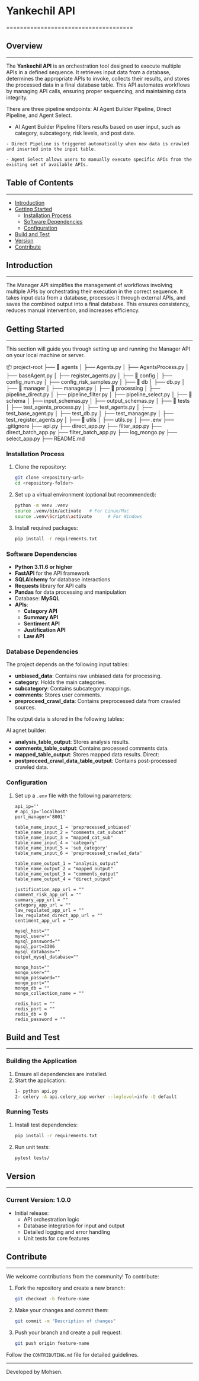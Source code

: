 
# Yankechil API
=====================================

## Overview
------------

The **Yankechil API** is an orchestration tool designed to execute multiple APIs in a defined sequence. It retrieves input data from a database, determines the appropriate APIs to invoke, collects their results, and stores the processed data in a final database table. This API automates workflows by managing API calls, ensuring proper sequencing, and maintaining data integrity.

There are three pipeline endpoints: AI Agent Builder Pipeline, Direct Pipeline, and Agent Select.

   - AI Agent Builder Pipeline filters results based on user input, such as category, subcategory, risk levels, and post date.

	- Direct Pipeline is triggered automatically when new data is crawled and inserted into the input table.

	- Agent Select allows users to manually execute specific APIs from the existing set of available APIs.

## Table of Contents
-----------------

* [Introduction](#introduction)
* [Getting Started](#getting-started)
  * [Installation Process](#installation-process)
  * [Software Dependencies](#software-dependencies)
  * [Configuration](#configuration)
* [Build and Test](#build-and-test)
* [Version](#version)
* [Contribute](#contribute)

## Introduction
------------

The Manager API simplifies the management of workflows involving multiple APIs by orchestrating their execution in the correct sequence. It takes input data from a database, processes it through external APIs, and saves the combined output into a final database. This ensures consistency, reduces manual intervention, and increases efficiency.

## Getting Started
-----------------

This section will guide you through setting up and running the Manager API on your local machine or server.

📦 project-root
├── 📂 agents
│   ├── Agents.py
│   ├── AgentsProcess.py
│   ├── baseAgent.py
│   ├── register_agents.py
│
├── 📂 config
│   ├── config_num.py
│   ├── config_risk_samples.py
│
├── 📂 db
│   ├── db.py
│
├── 📂 manager
│   ├── manager.py
│
├── 📂 processing
│   ├── pipeline_direct.py
│   ├── pipeline_filter.py
│   ├── pipeline_select.py
│
├── 📂 schema
│   ├── input_schemas.py
│   ├── output_schemas.py
│
├── 📂 tests
│   ├── test_agents_process.py
│   ├── test_agents.py
│   ├── test_base_agent.py
│   ├── test_db.py
│   ├── test_manager.py
│   ├── test_register_agents.py
│
├── 📂 utils
│   ├── utils.py
│
├── .env
├── .gitignore
├── api.py
├── direct_app.py
├── filter_app.py
├── direct_batch_app.py
├── filter_batch_app.py
├── log_mongo.py
├── select_app.py
├── README.md

### Installation Process
1. Clone the repository:
   ```bash
   git clone <repository-url>
   cd <repository-folder>
   ```
2. Set up a virtual environment (optional but recommended):
   ```bash
   python -m venv .venv
   source .venv/bin/activate   # For Linux/Mac
   source .venv\Scripts\activate      # For Windows
   ```
3. Install required packages:
   ```bash
   pip install -r requirements.txt
   ```

### Software Dependencies
* **Python 3.11.6 or higher**
* **FastAPI** for the API framework
* **SQLAlchemy** for database interactions
* **Requests** library for API calls
* **Pandas** for data processing and manipulation
* Database: **MySQL**
* **APIs**:
  - **Category API**
  - **Summary API**
  - **Sentiment API**
  - **Justification API**
  - **Law API**

### Database Dependencies
The project depends on the following input tables:
- **unbiased_data**: Contains raw unbiased data for processing.
- **category**: Holds the main categories.
- **subcategory**: Contains subcategory mappings.
- **comments**: Stores user comments.
- **preproceed_crawl_data**: Contains preprocessed data from crawled sources.

The output data is stored in the following tables:

AI agnet builder:
   - **analysis_table_output**: Stores analysis results.
   - **comments_table_output**: Contains processed comments data.
   - **mapped_table_output**: Stores mapped data results.
Direct:
   - **postproceed_crawl_data_table_output**: Contains post-processed crawled data.

### Configuration
1. Set up a `.env` file with the following parameters:
   ```plaintext
   api_ip=''
   # api_ip='localhost'
   port_manager='8001'

   table_name_input_1 = 'preprocessed_unbiased'
   table_name_input_2 = "comments_cat_subcat"
   table_name_input_3 = "mapped_cat_sub"
   table_name_input_4 = 'category'
   table_name_input_5 = 'sub_category'
   table_name_input_6 = 'preprocessed_crawled_data'

   table_name_output_1 = "analysis_output"
   table_name_output_2 = "mapped_output"
   table_name_output_3 = "comments_output"
   table_name_output_4 = "direct_output"

   justification_app_url = ""
   comment_risk_app_url = ""
   summary_app_url = ""
   category_app_url = ""
   law_regulated_app_url = ""
   law_regulated_direct_app_url = ""
   sentiment_app_url = ""

   mysql_host=""
   mysql_user=""
   mysql_password=""
   mysql_port=3306
   mysql_database=""
   output_mysql_database=""

   mongo_host=""
   mongo_user=""
   mongo_password=""
   mongo_port=""
   mongo_db = ""
   mongo_collection_name = ""

   redis_host = ""  
   redis_port = "" 
   redis_db = 0       
   redis_password = ""
   ```

## Build and Test
----------------

### Building the Application
1. Ensure all dependencies are installed.
2. Start the application:
   ```bash
   1- python api.py
   2- celery -A api.celery_app worker --loglevel=info -Q default
   ```

### Running Tests
1. Install test dependencies:
   ```bash
   pip install -r requirements.txt
   ```
2. Run unit tests:
   ```bash
   pytest tests/
   ```


## Version
---------

### Current Version: 1.0.0
* Initial release:
  - API orchestration logic
  - Database integration for input and output
  - Detailed logging and error handling
  - Unit tests for core features

## Contribute
-------------

We welcome contributions from the community! To contribute:
1. Fork the repository and create a new branch:
   ```bash
   git checkout -b feature-name
   ```
2. Make your changes and commit them:
   ```bash
   git commit -m "Description of changes"
   ```
3. Push your branch and create a pull request:
   ```bash
   git push origin feature-name
   ```

Follow the `CONTRIBUTING.md` file for detailed guidelines.

---

Developed by Mohsen.  
